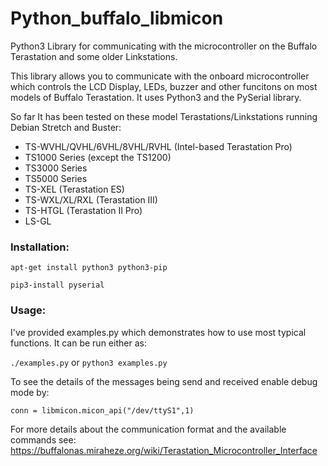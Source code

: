 # Python_buffalo_libmicon
Python3 Library for communicating with the microcontroller on the Buffalo Terastation and some older Linkstations.

This library allows you to communicate with the onboard microcontroller which controls the LCD Display, LEDs, buzzer and other funcitons on most models of Buffalo Terastation. It uses Python3 and the PySerial library.

So far It has been tested on these model Terastations/Linkstations running Debian Stretch and Buster:
* TS-WVHL/QVHL/6VHL/8VHL/RVHL (Intel-based Terastation Pro)
* TS1000 Series (except the TS1200)
* TS3000 Series
* TS5000 Series
* TS-XEL (Terastation ES)
* TS-WXL/XL/RXL (Terastation III)
* TS-HTGL (Terastation II Pro)
* LS-GL


### Installation:

`apt-get install python3 python3-pip`

`pip3-install pyserial`

### Usage:

I've provided examples.py which demonstrates how to use most typical functions. It can be run either as:

`./examples.py` or `python3 examples.py`

To see the details of the messages being send and received enable debug mode by:

`conn = libmicon.micon_api("/dev/ttyS1",1)`

For more details about the communication format and the available commands see:
https://buffalonas.miraheze.org/wiki/Terastation_Microcontroller_Interface
